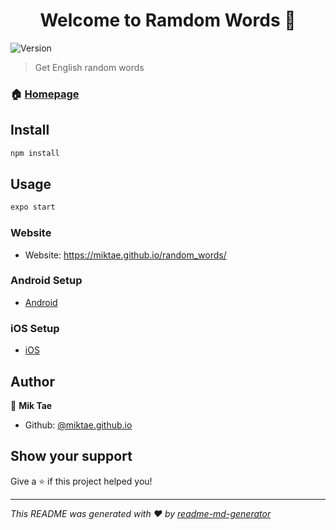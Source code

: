 <h1 align="center">Welcome to Ramdom Words 👋</h1>
<p>
  <img alt="Version" src="https://img.shields.io/badge/version-1.0.0-blue.svg?cacheSeconds=2592000" />
</p>

> Get English random words

### 🏠 [Homepage](miktae.github.io/random_words)

## Install

```sh
npm install
```

## Usage

```sh
expo start
```
### Website

* Website: https://miktae.github.io/random_words/

### Android Setup

*  [Android](https://exp-shell-app-assets.s3.us-west-1.amazonaws.com/android/%40miktae/RWs-aa732ff0b07d49e5973db8f94d2225c4-signed.apk)

### iOS Setup

* [iOS](https://exp-shell-app-assets.s3.us-west-1.amazonaws.com/android/%40miktae/RWs-aa732ff0b07d49e5973db8f94d2225c4-signed.apk)

## Author

👤 **Mik Tae**

* Github: [@miktae.github.io](https://github.com/miktae.github.io)

## Show your support

Give a ⭐️ if this project helped you!

***
_This README was generated with ❤️ by [readme-md-generator](https://github.com/kefranabg/readme-md-generator)_
